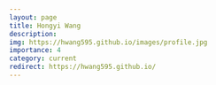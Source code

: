 ```yaml
---
layout: page
title: Hongyi Wang
description:
img: https://hwang595.github.io/images/profile.jpg
importance: 4
category: current
redirect: https://hwang595.github.io/
---
```

